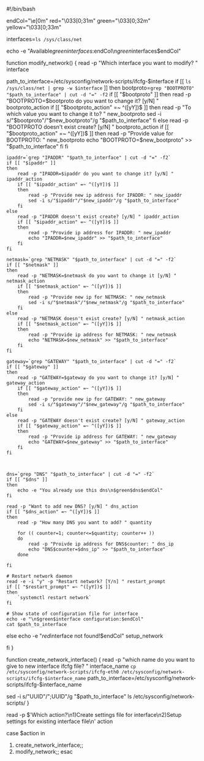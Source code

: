 #!/bin/bash

endCol="\e[0m"
red="\033[0;31m"
green="\033[0;32m"
yellow="\033[0;33m"


interfaces=`ls /sys/class/net`

echo -e "Available$green interfaces:$endCol\n$green$interfaces$endCol"


function modify_network()
{
read -p "Which interface you want to modify? " interface

path_to_interface=/etc/sysconfig/network-scripts/ifcfg-$interface
if [[ `ls /sys/class/net | grep -w $interface` ]]
then
	bootproto=`grep "BOOTPROTO" "$path_to_interface" | cut -d "=" -f2`
	if [[ "$bootproto" ]]
	then
		read -p "BOOTPROTO=$bootproto do you want to change it? [y/N] " bootproto_action
		if [[ "$bootproto_action" =~ ^([yY])$ ]]
		then
			read -p "To which value you want to change it to? " new_bootproto
			sed -i s/"$bootproto"/"$new_bootproto"/g "$path_to_interface"
		fi
	else
		read -p "BOOTPROTO doesn't exist create? [y/N] " bootproto_action
		if [[ "$bootproto_action" =~ ^([yY])$ ]]
		then
			read -p "Provide value for BOOTPROTO: " new_bootproto
			echo "BOOTPROTO=$new_bootproto" >> "$path_to_interface"
		fi
	fi


	ipaddr=`grep "IPADDR" "$path_to_interface" | cut -d "=" -f2`
	if [[ "$ipaddr" ]]
	then
		read -p "IPADDR=$ipaddr do you want to change it? [y/N] " ipaddr_action
		if [[ "$ipaddr_action" =~ ^([yY])$ ]]
		then
			read -p "Provide new ip address for IPADDR: " new_ipaddr
			sed -i s/"$ipaddr"/"$new_ipaddr"/g "$path_to_interface"
		fi
	else
		read -p "IPADDR doesn't exist create? [y/N] " ipaddr_action
		if [[ "$ipaddr_action" =~ ^([yY])$ ]]
		then
			read -p "Provide ip address for IPADDR: " new_ipaddr
			echo "IPADDR=$new_ipaddr" >> "$path_to_interface"
		fi
	fi

	netmask=`grep "NETMASK" "$path_to_interface" | cut -d "=" -f2`
	if [[ "$netmask" ]]
	then
		read -p "NETMASK=$netmask do you want to change it [y/N] " netmask_action
		if [[ "$netmask_action" =~ ^([yY])$ ]]
		then
			read -p "Provide new ip for NETMASK: " new_netmask
			sed -i s/"$netmask"/"$new_netmask"/g "$path_to_interface"
		fi
	else
		read -p "NETMASK doesn't exist create? [y/N] " netmask_action
		if [[ "$netmask_action" =~ ^([yY])$ ]]
		then
			read -p "Provide ip address for NETMASK: " new_netmask
			echo "NETMASK=$new_netmask" >> "$path_to_interface"
		fi
	fi

	gateway=`grep "GATEWAY" "$path_to_interface" | cut -d "=" -f2`
	if [[ "$gateway" ]]
	then
		read -p "GATEWAY=$gateway do you want to change it? [y/N] " gateway_action
		if [[ "$gateway_action" =~ ^([yY])$ ]]
		then
			read -p "provide new ip for GATEWAY: " new_gateway
			sed -i s/"$gateway"/"$new_gateway"/g "$path_to_interface"
		fi
	else
		read -p "GATEWAY doesn't exist create? [y/N] " gateway_action
		if [[ "$gateway_action" =~ ^([yY])$ ]]
		then
			read -p "Provide ip address for GATEWAY: " new_gateway
			echo "GATEWAY=$new_gateway" >> "$path_to_interface"
		fi
	fi



	dns=`grep "DNS" "$path_to_interface" | cut -d "=" -f2`
	if [[ "$dns" ]]
	then
		echo -e "You already use this dns\n$green$dns$endCol"
	fi

	read -p "Want to add new DNS? [y/N] " dns_action
	if [[ "$dns_action" =~ ^([yY])$ ]]
	then
		read -p "How many DNS you want to add? " quantity

		for (( counter=1; counter<=$quantity; counter++ ))
		do
			read -p "Proivde ip address for DNS$counter: " dns_ip
			echo "DNS$counter=$dns_ip" >> "$path_to_interface"
		done

	fi

	# Restart network daemon
	read -e -i "y" -p "Restart network? [Y/n] " restart_prompt
	if [[ "$restart_prompt" =~ ^([yY])$ ]]
	then
		`systemctl restart network`
	fi

	# Show state of configuration file for interface
	echo -e "\n$green$interface configuration:$endCol"
	cat $path_to_interface
else
	echo -e "$red$interface not found!$endCol"
	setup_network

fi
}


function create_network_interface()
{
read -p "which name do you want to give to new interface ifcfg file? " interface_name
`cp /etc/sysconfig/network-scripts/ifcfg-eth0 /etc/sysconfig/network-scripts/ifcfg-$interface_name`
path_to_interface=/etc/sysconfig/network-scripts/ifcfg-$interface_name

sed -i s/"UUID"/";UUID"/g "$path_to_interface"
ls /etc/sysconfig/network-scripts/
}


read -p $'Which action?\n1)Create settings file for interface\n2)Setup settings for existing interface file\n' action


case $action in
1) create_network_interface;;
2) modify_network;;
esac
